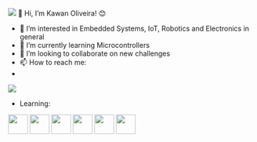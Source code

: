 <img src="https://cdn.jsdelivr.net/gh/devicons/devicon/icons/github/github-original.svg" />
          👋 Hi, I’m Kawan Oliveira! 😊


- 👀 I’m interested in Embedded Systems, IoT, Robotics and Electronics in general
- 🌱 I’m currently learning Microcontrollers
- 💞️ I’m looking to collaborate on new challenges
- 📫 How to reach me:
- <div>
<a href="https://instagram.com/kaw_yyy" target="_blank"><img loading="lazy" src="https://img.shields.io/badge/-Instagram-%23E4405F?style=for-the-badge&logo=instagram&logoColor=white" target="_blank"></a>

- Learning:
<img src="https://cdn.jsdelivr.net/gh/devicons/devicon/icons/arduino/arduino-original.svg" width="40" height="40" />
<img src="https://cdn.jsdelivr.net/gh/devicons/devicon/icons/cplusplus/cplusplus-original.svg" width="40" height="40" />
<img src="https://cdn.jsdelivr.net/gh/devicons/devicon/icons/git/git-original.svg" width="40" height="40" />
<img src="https://cdn.jsdelivr.net/gh/devicons/devicon/icons/html5/html5-original.svg" width="40" height="40" />
<img src="https://cdn.jsdelivr.net/gh/devicons/devicon/icons/javascript/javascript-original.svg" width="40" height="40" />
<img src="https://cdn.jsdelivr.net/gh/devicons/devicon/icons/react/react-original.svg" width="40" height="40" />
          

<!---
kawanoli/kawanoli is a ✨ special ✨ repository because its `README.md` (this file) appears on your GitHub profile.
You can click the Preview link to take a look at your changes.
--->
